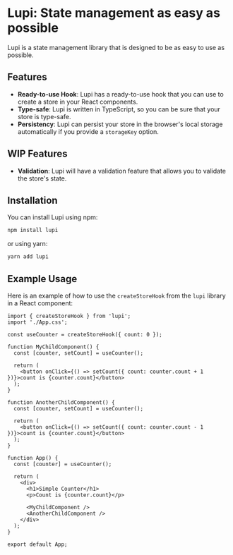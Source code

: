 # Lupi: State management as easy as possible

Lupi is a state management library that is designed to be as easy to use as possible.

## Features

- **Ready-to-use Hook**: Lupi has a ready-to-use hook that you can use to create a store in your React components.
- **Type-safe**: Lupi is written in TypeScript, so you can be sure that your store is type-safe.
- **Persistency**: Lupi can persist your store in the browser's local storage automatically if you provide a `storageKey` option.

## WIP Features

- **Validation**: Lupi will have a validation feature that allows you to validate the store's state.

## Installation

You can install Lupi using npm:

```bash
npm install lupi
```

or using yarn:

```bash
yarn add lupi
```

## Example Usage

Here is an example of how to use the `createStoreHook` from the `lupi` library in a React component:

```tsx
import { createStoreHook } from 'lupi';
import './App.css';

const useCounter = createStoreHook({ count: 0 });

function MyChildComponent() {
  const [counter, setCount] = useCounter();

  return (
    <button onClick={() => setCount({ count: counter.count + 1 })}>count is {counter.count}</button>
  );
}

function AnotherChildComponent() {
  const [counter, setCount] = useCounter();

  return (
    <button onClick={() => setCount({ count: counter.count - 1 })}>count is {counter.count}</button>
  );
}

function App() {
  const [counter] = useCounter();

  return (
    <div>
      <h1>Simple Counter</h1>
      <p>Count is {counter.count}</p>

      <MyChildComponent />
      <AnotherChildComponent />
    </div>
  );
}

export default App;
```
